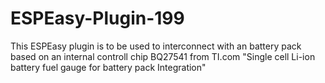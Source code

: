 # ESPEasy-Plugin-199
This ESPEasy plugin is to be used to interconnect with an battery pack based on an 
internal controll chip BQ27541 from TI.com 
"Single cell Li-ion battery fuel gauge for battery pack Integration"
